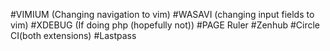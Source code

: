 #VIMIUM (Changing navigation to vim)
#WASAVI (changing input fields to vim)
#XDEBUG (If doing php (hopefully not))
#PAGE Ruler
#Zenhub
#Circle CI(both extensions)
#Lastpass

